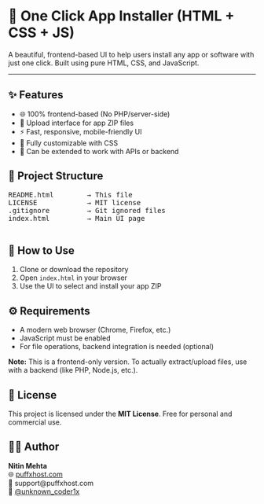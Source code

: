 <h1>🚀 One Click App Installer (HTML + CSS + JS)</h1>

  <p>A beautiful, frontend-based UI to help users install any app or software with just one click. Built using pure HTML, CSS, and JavaScript.</p>

  <hr>

  <h2>✨ Features</h2>
  <ul>
    <li>🌐 100% frontend-based (No PHP/server-side)</li>
    <li>📁 Upload interface for app ZIP files</li>
    <li>⚡ Fast, responsive, mobile-friendly UI</li>
    <li>🎨 Fully customizable with CSS</li>
    <li>🔐 Can be extended to work with APIs or backend</li>
  </ul>

  <h2>📁 Project Structure</h2>
  <pre>
README.html        → This file
LICENSE            → MIT license
.gitignore         → Git ignored files
index.html         → Main UI page  
  </pre>

  <h2>🚀 How to Use</h2>
  <ol>
    <li>Clone or download the repository</li>
    <li>Open <code>index.html</code> in your browser</li>
    <li>Use the UI to select and install your app ZIP</li>
  </ol>

  <h2>⚙ Requirements</h2>
  <ul>
    <li>A modern web browser (Chrome, Firefox, etc.)</li>
    <li>JavaScript must be enabled</li>
    <li>For file operations, backend integration is needed (optional)</li>
  </ul>

  <div class="note">
    <strong>Note:</strong> This is a frontend-only version. To actually extract/upload files, use with a backend (like PHP, Node.js, etc.).
  </div>

  <h2>📃 License</h2>
  <p>This project is licensed under the <strong>MIT License</strong>. Free for personal and commercial use.</p>

  <h2>👨‍💻 Author</h2>
  <p>
    <strong>Nitin Mehta</strong><br>
    🌐 <a href="https://puffxhost.com" target="_blank">puffxhost.com</a><br>
    📧 support@puffxhost.com<br>
    📸 <a href="https://www.instagram.com/unknown_coder1x" target="_blank">@unknown_coder1x</a>
  </p>

</body>
</html>
